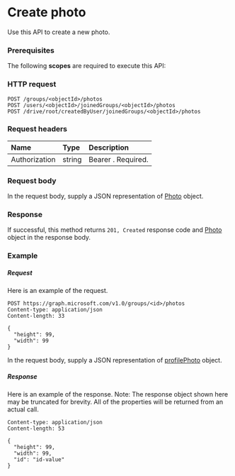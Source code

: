 # Create photo

Use this API to create a new photo.
### Prerequisites
The following **scopes** are required to execute this API: 
### HTTP request
<!-- { "blockType": "ignored" } -->
```http
POST /groups/<objectId>/photos
POST /users/<objectId>/joinedGroups/<objectId>/photos
POST /drive/root/createdByUser/joinedGroups/<objectId>/photos

```
### Request headers
| Name       | Type | Description|
|:---------------|:--------|:----------|
| Authorization  | string  | Bearer <token>. Required. |

### Request body
In the request body, supply a JSON representation of [Photo](../resources/photo.md) object.


### Response
If successful, this method returns `201, Created` response code and [Photo](../resources/photo.md) object in the response body.

### Example
##### Request
Here is an example of the request.
<!-- {
  "blockType": "request",
  "name": "create_profilephoto_from_group"
}-->
```http
POST https://graph.microsoft.com/v1.0/groups/<id>/photos
Content-type: application/json
Content-length: 33

{
  "height": 99,
  "width": 99
}
```
In the request body, supply a JSON representation of [profilePhoto](../resources/profilephoto.md) object.
##### Response
Here is an example of the response. Note: The response object shown here may be truncated for brevity. All of the properties will be returned from an actual call.
<!-- {
  "blockType": "response",
  "truncated": true,
  "@odata.type": "microsoft.graph.profilephoto"
} -->
```http
Content-type: application/json
Content-length: 53

{
  "height": 99,
  "width": 99,
  "id": "id-value"
}
```

<!-- uuid: 8fcb5dbc-d5aa-4681-8e31-b001d5168d79
2015-10-25 14:57:30 UTC -->
<!-- {
  "type": "#page.annotation",
  "description": "Create photo",
  "keywords": "",
  "section": "documentation",
  "tocPath": ""
}-->